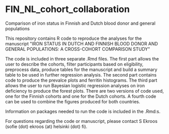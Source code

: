 # FIN_NL_cohort_collaboration
Comparison of iron status in Finnish and Dutch blood donor and general populations

This repository contains R code to reproduce the analyses for the manuscript "IRON STATUS IN DUTCH AND FINNISH BLOOD DONOR AND GENERAL POPULATIONS: A CROSS-COHORT COMPARISON STUDY" 

The code is included in three separate .Rmd files. The first part allows the user to describe the cohorts, filter participants based on eligibility, preprocess data, produce tables for the manuscript and build a summary table to be used in further regression analysis. The second part contains code to produce the prevalce plots and ferritin histograms. The third part allows the user to run Bayesian logistic regression analyses on iron deficiency to produce the forest plots. There are two versions of code used, one for the Finnish cohorts and one for the Dutch cohorts. A fourth code can be used to combine the figures produced for both countries. 

Information on packages needed to run the code is included in the .Rmd:s.

For questions regarding the code or manuscript, please contact S Ekroos (sofie (dot) ekroos (at) helsinki (dot) fi).
